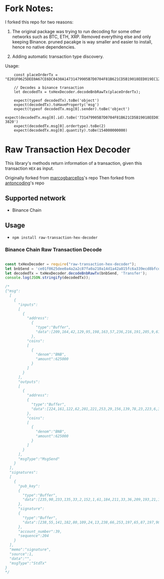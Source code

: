 # Fork Notes:

I forked this repo for two reasons:

1. The original package was trying to run decoding for some other networks such as BTC, ETH, XRP. Removed everything 
else and only keeping Binance. pruned pacakge is way smaller and easier to install, hence no native dependencies.

2. Adding automatic transaction type discovery.

Usage:

```$javascript
    const placeOrderTx = "E201F0625DEE0A67CE6DC0430A14731479905B7D0704F81B621CD5B19018EED019EC122D373331343739393035423744303730344638314236323143443542313930313845454430313945432D333832301A0B444F532D3132305F424E4220022802309B8B03388088F6D8BD04400112710A26EB5AE9872103A1BB9F23D0A4CA474AA686D25275B6BC3D2F6FCEB4A253F8D6EEA105A2BB555C124058537CEBEEF18863924A17A781A056FE3B1520C60D1F7DD940882B0EC21788DE35BCEF4E3FDEB03C1C3469C5CA5F82E3A18D0ED18342A7CA10EC838DAD20F03618E7E30520EB1D2001";
    
    // Decodes a binance transaction
    let decodedTx = txHexDecoder.decodeBnbRawTx(placeOrderTx);
    
    expect(typeof decodedTx).toBe('object')
    expect(decodedTx).toHaveProperty('msg')
    expect(typeof decodedTx.msg[0].sender).toBe('object')
    expect(decodedTx.msg[0].id).toBe('731479905B7D0704F81B621CD5B19018EED019EC-3820')
    expect(decodedTx.msg[0].ordertype).toBe(2)
    expect(decodedTx.msg[0].quantity).toBe(154000000000)
```

# Raw Transaction Hex Decoder

This library's methods return information of a transaction, given this transaction `HEX` as input.

Originally forked from [marcogbarcellos](https://github.com/marcogbarcellos/transaction-hex-decoder)'s repo
Then forked from [antoncoding](https://github.com/antoncoding/raw-transaction-hex-decoder)'s repo

## Supported network

* Binance Chain

## Usage

- `npm install raw-transaction-hex-decoder`

### Binance Chain Raw Transaction Decode

```javascript

const txHexDecoder = require("raw-transaction-hex-decoder");
let bnbSend = 'ce01f0625dee0a4a2a2c87fa0a210a14d1a42a815fc6a339ecd8bfcd093dd1a835f40e1312090a03424e4210e8922612210a14e0a17a3ec9ddfd1d9c8b4e17df0622c679ffa89812090a03424e4210e89226126f0a26eb5ae987210298013db8d32124d1c11570cd37f8e52297bd18ea561cf990907f7aa03e486d6c1240ee378db6506d180dee42fdc54157c562fdd4d047a9c1c33ef407af6bd435a9023a2e0ebdb3061943a88b3a434d6b2ba8a4c970db218bd38fecf9796de973a43d182720cc011a097369676e61747572652001';
let decodedTx = txHexDecoder.decodeBnbRawTx(bnbSend, 'Transfer');
console.log(JSON.stringify(decodedTx));

/*
{"msg":
  [
    {
      "inputs":
      [
        {
          "address":
            {
              "type":"Buffer",
              "data":[209,164,42,129,95,198,163,57,236,216,191,205,9,61,209,168,53,244,14,19]
            },
          "coins":
          [
            {
              "denom":"BNB",
              "amount":625000
            }
          ]
        }
      ],
      "outputs":
      [
        {
          "address":
          {
            "type":"Buffer",
            "data":[224,161,122,62,201,221,253,29,156,139,78,23,223,6,34,198,121,255,168,152]
          },
          "coins":
          [
            {
              "denom":"BNB",
              "amount":625000
            }
          ]
        }
      ],
      "msgType":"MsgSend"
    }
  ],
  "signatures":
  [
    {
      "pub_key":
      {
        "type":"Buffer",
        "data":[235,90,233,135,33,2,152,1,61,184,211,33,36,209,193,21,112,205,55,248,229,34,151,189,24,234,86,28,249,144,144,127,122,160,62,72,109,108]
      },
      "signature":
      {
        "type":"Buffer",
        "data":[238,55,141,182,80,109,24,13,238,66,253,197,65,87,197,98,253,212,208,71,169,193,195,62,244,7,175,107,212,53,169,2,58,46,14,189,179,6,25,67,168,139,58,67,77,107,43,168,164,201,112,219,33,139,211,143,236,249,121,109,233,115,164,61]
      },
      "account_number":39,
      "sequence":204
    }
  ],
  "memo":"signature",
  "source":1,
  "data":"",
  "msgType":"StdTx"
}
*/

```
